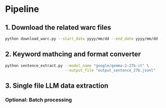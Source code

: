 # Pipeline

## 1. Download the related warc files

```bash
python download_warc.py --start_date yyyy/mm/dd --end_date yyyy/mm/dd --save_folder path_to_save_folder
```

## 2. Keyword mathcing and format converter

```bash
python sentence_extract.py --model_name "google/gemma-2-27b-it" \
                           --output_file "output_sentence_27b.jsonl"
```

## 3. Single file LLM data extraction


### Optional: Batch processing
